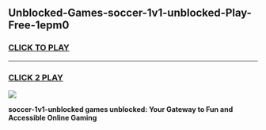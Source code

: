 
## Unblocked-Games-soccer-1v1-unblocked-Play-Free-1epm0
<h3>
<a href="https://premium76.site?title=soccer-1v1-unblocked&ref=12A">CLICK TO PLAY</a></h3>
<hr>

<h3>
<a href="https://premium76.site?title=soccer-1v1-unblocked&ref=12A">CLICK 2 PLAY</a>
  
</h3>

<a href="https://premium76.site?title=soccer-1v1-unblocked&ref=12A"><img src="https://clearcache.store/games.png"></a>


**soccer-1v1-unblocked games unblocked: Your Gateway to Fun and Accessible Online Gaming**
